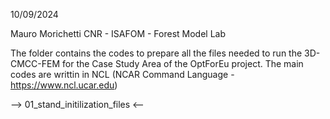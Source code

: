 10/09/2024

Mauro Morichetti
CNR - ISAFOM - Forest Model Lab

The folder contains the codes to prepare all the files needed to run the 3D-CMCC-FEM for the Case Study Area of the OptForEu project.
The main codes are writtin in NCL (NCAR Command Language - https://www.ncl.ucar.edu)

--> 01_stand_initilization_files <--
